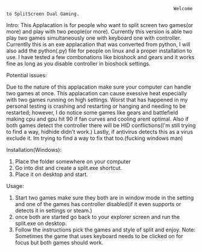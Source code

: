 

                                                                  Welcome to SplitScreen Dual Gaming.
Intro:
This Applacation is for people who want to split screen two games(or more) and play with two people(or more).
Currently this version is able two play two games simultaneously one with keyboard one with controller.
Currentlly this is an exe applacation that was converted from python, I will also add the python(.py) file for people on linux and a proper installation to use.
I have tested a few combonations like bioshock and gears and it works fine as long as you disable controller in bioshock settings.

Potential issues:

Due to the nature of this applacation make sure your computer can handle two games at once.
This applacation can cause exessive heat especially with two games running on high settings.
Worst that has happened in my personal testing is crashing and restarting or hanging and needing to be restarted; however,
I do notice some games like gears and battlefield making cpu and gpu hit 90 if fan curves and cooling arent optimal.
Also if both games detect the controller there will be HID conflictions(I'm still trying to find a way, hidhide didn't work.)
Lastly, if antivirus detects this as a virus exclude it. Im trying to find a way to fix that too.(fucking windows man)

Installation(Windows):

1. Place the folder somewhere on your computer
2. Go into dist and create a split.exe shortcut.
3. Place it on desktop and start.

Usage:
1.  Start two games make sure they both are in window mode in the setting and one of the games has controller disabled(if it even supports or detects it in settings or steam.)
2.  once both are started go back to your explorer screen and run the split.exe on desktop.
3.  Follow the instructions pick the games and style of split and enjoy.
Note:  Sometimes the game that uses keyboard needs to be clicked on for focus but both games should work.
